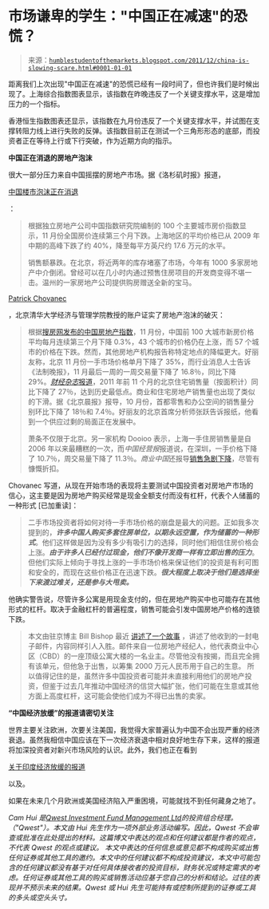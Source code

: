 <!--yml

类别：未分类

日期：2024 年 05 月 18 日 04:11:17

-->

# 市场谦卑的学生："中国正在减速"的恐慌？

> 来源：[`humblestudentofthemarkets.blogspot.com/2011/12/china-is-slowing-scare.html#0001-01-01`](https://humblestudentofthemarkets.blogspot.com/2011/12/china-is-slowing-scare.html#0001-01-01)

距离我们上次出现"中国正在减速"的恐慌已经有一段时间了，但也许我们是时候出现了。上海综合指数图表显示，该指数在昨晚违反了一个关键支撑水平，这是增加压力的一个指标。

香港恒生指数图表还显示，该指数在九月份违反了一个关键支撑水平，并试图在支撑转阻力线上进行失败的反弹。该指数目前正在测试一个三角形形态的底部，而投资者正在等待上行或下行突破，作为近期方向的指示。

**中国正在消退的房地产泡沫**

很大一部分压力来自中国摇摆的房地产市场。据《洛杉矶时报》报道，

[中国楼市泡沫正在消退](http://www.latimes.com/business/la-fi-china-housing-bubble-20111213,0,3429813.story)

：

> 根据独立房地产公司中国指数研究院编制的 100 个主要城市房价指数显示，11 月份全国房价连续第三个月下跌。上海地区的平均价格已从 2009 年中期的高峰下跌了约 40%，降至每平方英尺约 17.6 万元的水平。
> 
> 销售额暴跌。在北京，将近两年的库存堵塞了市场，今年有 1000 多家房地产中介倒闭。曾经可以在几小时内通过预售住房项目的开发商变得不堪一击。温州的一家房地产公司提供购房赠送全新的宝马。

[Patrick Chovanec](http://chovanec.wordpress.com/2011/12/12/china-data-part-1-real-estate-downturn/)

，北京清华大学经济与管理学院教授的账户证实了房地产泡沫的破灭：

> 根据[搜房网发布的中国房地产指数](http://english.caijing.com.cn/2011-12-02/111477381.html)，11 月份，中国前 100 大城市新房价格平均每月连续第三个月下降 0.3%，43 个城市的价格仍在上涨，而 57 个城市的价格在下跌。然而，其他房地产机构报告称特定地点的降幅更大。好丽友称，北京 11 月份一手市场价格单月下降了 35%，而行业消息人士告诉《法制晚报》，11 月最后一周的一周交易量下降了 16.8％，同比下降 29%。[*财经杂志*报道](http://english.caijing.com.cn/2011-12-05/111486165.html)，2011 年前 11 个月的北京住宅销售量（按面积计）同比下降了 27％，达到历史最低点。商业和住宅房地产销售量也出现了类似的下滑。据《北京晨报》报导，10 月份，首都零售和办公空间的销售量分别环比下降了 18％和 7.4％。好丽友的北京首席分析师张跃告诉报纸，他看到一个供应过剩的局面正在发展中。
> 
> 萧条不仅限于北京。另一家机构 Dooioo 表示，上海一手住房销售量是自 2006 年以来最糟糕的一次，而*中国经营报*报道说，在深圳，一手价格下降了 10.7％，周交易量下降了 11.3％。*商业中国*还报导[销售急剧下降](http://en.21cbh.com/HTML/2011-12-1/0NMjUxXzIxMTM0NQ.html)，尽管有慷慨折扣。

Chovanec 写道，从现在开始市场的表现将主要测试中国投资者对房地产市场的信心，这主要是因为房地产购买经常是现金全额支付而没有杠杆，代表个人储蓄的一种形式 [已加重读]：

> 二手市场投资者将如何对待一手市场价格的崩盘是最大的问题。正如我多次提到的，***许多中国人购买多套住房单位，以期永远空置，作为储蓄的一种形式***。他们这样做是因为没有多少有吸引力的选择，同时他们相信住房价格会上涨。***由于许多人已经付过现金，他们不像开发商一样有立即出售的压力***。但他们实际上倾向于寻找上涨的一手市场价格来保证他们的投资是有利可图和安全的，而现在这些价格正在迅速下跌。***很大程度上取决于他们是选择坐下来渡过难关，还是参与大甩卖。***

他确实警告说，尽管许多公寓是用现金支付的，但在房地产购买中也可能存在其他形式的杠杆。取决于金融杠杆的普遍程度，销售可能会引发中国房地产价格的连锁下跌。

> 本文由驻京博主 Bill Bishop 最近 [讲述了一个故事](http://www.sinocism.com/?p=3067) ，讲述了他收到的一封电子邮件，内容同样引人入胜。邮件来自一位房地产经纪人，他代表商业中心区（CBD）的一座顶级公寓大楼的一名业主。尽管他没有按揭，而且完全拥有该单元，但他急于出售，以筹集 2000 万元人民币用于自己的生意。 所以值得记住的是，虽然许多中国投资者可能并未直接利用他们的房地产投资，但鉴于过去几年推动中国经济的信贷大幅扩张，他们可能在生意或其他方面上高度杠杆，这可能会使他们成为不得已出售的卖家。

**“中国经济放缓”的报道请密切关注**

世界主要关注欧洲，次要关注美国，我觉得大家普遍认为中国不会出现严重的经济衰退。虽然我相信中国应该在下一次经济衰退中相对良好地生存下来，这样的报道将加深投资者对新兴市场风险的认识。此外，我们也正在看到

[关于印度经济放缓的报道](http://www.businessinsider.com/indian-economic-decline-december-2012)

以及。

如果在未来几个月欧洲或美国经济陷入严重困境，可能就找不到任何藏身之地了。

*Cam Hui 是[Qwest Investment Fund Management Ltd](http://www.qwestfunds.com/)的投资组合经理。（"Qwest"）。本文由 Hui 先生作为一项外部业务活动编写。因此，Qwest 不会审查或批准在此处提出的材料。这篇博文中表达的观点和任何建议都是作者的观点，不代表 Qwest 的观点或建议。* *本文中表达的任何信息或意见都不构成购买或出售任何证券或其他工具的邀约。本文中的任何建议都不构成投资建议，本文中可能包含的任何建议都没有基于对任何具体接收者的投资目标，财务状况或特定需求的考虑。任何证券或其他工具的购买或销售活动应基于您自己的分析和结论。过往的表现并不预示未来的结果。Qwest 或 Hui 先生可能持有或控制所提到的证券或工具的多头或空头头寸。*
